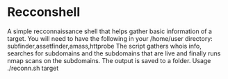 # Recconshell
A simple recconnaissance shell that helps gather basic information of a target.
You will need to have the following in your /home/user directory: subfinder,assetfinder,amass,httprobe
The script gathers whois info, searches for subdomains and the subdomains that are live and finally runs nmap scans on the subdomains.
The output is saved to a folder.
Usage ./reconn.sh target
